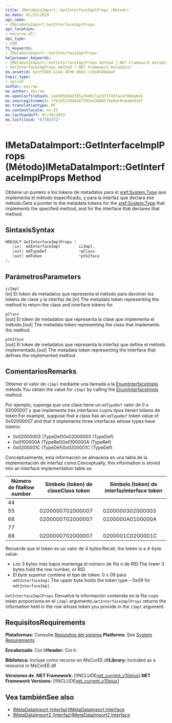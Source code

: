 ```yaml
---
title: IMetaDataImport::GetInterfaceImplProps (Método)
ms.date: 02/25/2019
api_name:
- IMetaDataImport.GetInterfaceImplProps
api_location:
- mscoree.dll
api_type:
- COM
f1_keywords:
- IMetaDataImport::GetInterfaceImplProps
helpviewer_keywords:
- IMetaDataImport::GetInterfaceImplProps method [.NET Framework metadata]
- GetInterfaceImpProps method [.NET Framework metadata]
ms.assetid: be3f5985-b1e4-4036-8602-c16e8508d4af
topic_type:
- apiref
author: mairaw
ms.author: mairaw
ms.openlocfilehash: 2a4305b94d785a764671a2d73f43facefd0da0e6
ms.sourcegitcommit: 7f616512044ab7795e32806578e8dc0c6a0e038f
ms.translationtype: MT
ms.contentlocale: es-ES
ms.lasthandoff: 07/10/2019
ms.locfileid: "67782372"
---
```

# <a name="imetadataimportgetinterfaceimplprops-method"></a><span data-ttu-id="2367a-102">IMetaDataImport::GetInterfaceImplProps (Método)</span><span class="sxs-lookup"><span data-stu-id="2367a-102">IMetaDataImport::GetInterfaceImplProps Method</span></span>
<span data-ttu-id="2367a-103">Obtiene un puntero a los tokens de metadatos para el <xref:System.Type> que implementa el método especificado, y para la interfaz que declara ese método.</span><span class="sxs-lookup"><span data-stu-id="2367a-103">Gets a pointer to the metadata tokens for the <xref:System.Type> that implements the specified method, and for the interface that declares that method.</span></span>
  
## <a name="syntax"></a><span data-ttu-id="2367a-104">Sintaxis</span><span class="sxs-lookup"><span data-stu-id="2367a-104">Syntax</span></span>  
  
```cpp  
HRESULT GetInterfaceImplProps (  
   [in]  mdInterfaceImpl        iiImpl,  
   [out] mdTypeDef              *pClass,  
   [out] mdToken                *ptkIface  
);  
```  
  
## <a name="parameters"></a><span data-ttu-id="2367a-105">Parámetros</span><span class="sxs-lookup"><span data-stu-id="2367a-105">Parameters</span></span>  
 `iiImpl`  
 <span data-ttu-id="2367a-106">[in] El token de metadatos que representa el método para devolver los tokens de clase y la interfaz de.</span><span class="sxs-lookup"><span data-stu-id="2367a-106">[in] The metadata token representing the method to return the class and interface tokens for.</span></span>  
  
 `pClass`  
 <span data-ttu-id="2367a-107">[out] El token de metadatos que representa la clase que implementa el método.</span><span class="sxs-lookup"><span data-stu-id="2367a-107">[out] The metadata token representing the class that implements the method.</span></span>  
  
 `ptkIface`  
 <span data-ttu-id="2367a-108">[out] El token de metadatos que representa la interfaz que define el método implementado.</span><span class="sxs-lookup"><span data-stu-id="2367a-108">[out] The metadata token representing the interface that defines the implemented method.</span></span>  

## <a name="remarks"></a><span data-ttu-id="2367a-109">Comentarios</span><span class="sxs-lookup"><span data-stu-id="2367a-109">Remarks</span></span>

 <span data-ttu-id="2367a-110">Obtener el valor de `iImpl` mediante una llamada a la [EnumInterfaceImpls](imetadataimport-enuminterfaceimpls-method.md) método.</span><span class="sxs-lookup"><span data-stu-id="2367a-110">You obtain the value for `iImpl` by calling the [EnumInterfaceImpls](imetadataimport-enuminterfaceimpls-method.md) method.</span></span>
 
 <span data-ttu-id="2367a-111">Por ejemplo, suponga que una clase tiene un `mdTypeDef` valor de 0 x 02000007 y que implementa tres interfaces cuyos tipos tienen tokens de token:</span><span class="sxs-lookup"><span data-stu-id="2367a-111">For example, suppose that a class has an `mdTypeDef` token value of 0x02000007 and that it implements three interfaces whose types have tokens:</span></span> 

- <span data-ttu-id="2367a-112">0x02000003 (TypeDef)</span><span class="sxs-lookup"><span data-stu-id="2367a-112">0x02000003 (TypeDef)</span></span>
- <span data-ttu-id="2367a-113">0x0100000A (TypeRef)</span><span class="sxs-lookup"><span data-stu-id="2367a-113">0x0100000A (TypeRef)</span></span>
- <span data-ttu-id="2367a-114">0x0200001C (TypeDef)</span><span class="sxs-lookup"><span data-stu-id="2367a-114">0x0200001C (TypeDef)</span></span>

<span data-ttu-id="2367a-115">Conceptualmente, esta información se almacena en una tabla de la implementación de interfaz como:</span><span class="sxs-lookup"><span data-stu-id="2367a-115">Conceptually, this information is stored into an interface implementation table as:</span></span>

| <span data-ttu-id="2367a-116">Número de fila</span><span class="sxs-lookup"><span data-stu-id="2367a-116">Row number</span></span> | <span data-ttu-id="2367a-117">Símbolo (token) de clase</span><span class="sxs-lookup"><span data-stu-id="2367a-117">Class token</span></span> | <span data-ttu-id="2367a-118">Símbolo (token) de interfaz</span><span class="sxs-lookup"><span data-stu-id="2367a-118">Interface token</span></span> |
|------------|-------------|-----------------|
| <span data-ttu-id="2367a-119">4</span><span class="sxs-lookup"><span data-stu-id="2367a-119">4</span></span>          |             |                 |
| <span data-ttu-id="2367a-120">5</span><span class="sxs-lookup"><span data-stu-id="2367a-120">5</span></span>          | <span data-ttu-id="2367a-121">02000007</span><span class="sxs-lookup"><span data-stu-id="2367a-121">02000007</span></span>    | <span data-ttu-id="2367a-122">02000003</span><span class="sxs-lookup"><span data-stu-id="2367a-122">02000003</span></span>        |
| <span data-ttu-id="2367a-123">6</span><span class="sxs-lookup"><span data-stu-id="2367a-123">6</span></span>          | <span data-ttu-id="2367a-124">02000007</span><span class="sxs-lookup"><span data-stu-id="2367a-124">02000007</span></span>    | <span data-ttu-id="2367a-125">0100000A</span><span class="sxs-lookup"><span data-stu-id="2367a-125">0100000A</span></span>        |
| <span data-ttu-id="2367a-126">7</span><span class="sxs-lookup"><span data-stu-id="2367a-126">7</span></span>          |             |                 |
| <span data-ttu-id="2367a-127">8</span><span class="sxs-lookup"><span data-stu-id="2367a-127">8</span></span>          | <span data-ttu-id="2367a-128">02000007</span><span class="sxs-lookup"><span data-stu-id="2367a-128">02000007</span></span>    | <span data-ttu-id="2367a-129">0200001C</span><span class="sxs-lookup"><span data-stu-id="2367a-129">0200001C</span></span>        |

<span data-ttu-id="2367a-130">Recuerde que el token es un valor de 4 bytes:</span><span class="sxs-lookup"><span data-stu-id="2367a-130">Recall, the token is a 4-byte value:</span></span>

- <span data-ttu-id="2367a-131">Los 3 bytes más bajos mantenga el número de fila o de RID.</span><span class="sxs-lookup"><span data-stu-id="2367a-131">The lower 3 bytes hold the row number, or RID.</span></span>
- <span data-ttu-id="2367a-132">El byte superior contiene el tipo de token: 0 x 09 para `mdtInterfaceImpl`.</span><span class="sxs-lookup"><span data-stu-id="2367a-132">The upper byte holds the token type – 0x09 for `mdtInterfaceImpl`.</span></span>

<span data-ttu-id="2367a-133">`GetInterfaceImplProps` Devuelve la información contenida en la fila cuyo token proporciona en el `iImpl` argumento.</span><span class="sxs-lookup"><span data-stu-id="2367a-133">`GetInterfaceImplProps` returns the information held in the row whose token you provide in the `iImpl` argument.</span></span> 
  
## <a name="requirements"></a><span data-ttu-id="2367a-134">Requisitos</span><span class="sxs-lookup"><span data-stu-id="2367a-134">Requirements</span></span>  
 <span data-ttu-id="2367a-135">**Plataformas:** Consulte [Requisitos del sistema](../../../../docs/framework/get-started/system-requirements.md).</span><span class="sxs-lookup"><span data-stu-id="2367a-135">**Platforms:** See [System Requirements](../../../../docs/framework/get-started/system-requirements.md).</span></span>  
  
 <span data-ttu-id="2367a-136">**Encabezado**: Cor.h</span><span class="sxs-lookup"><span data-stu-id="2367a-136">**Header:** Cor.h</span></span>  
  
 <span data-ttu-id="2367a-137">**Biblioteca:** Incluye como recurso en MsCorEE.dll</span><span class="sxs-lookup"><span data-stu-id="2367a-137">**Library:** Included as a resource in MsCorEE.dll</span></span>  
  
 <span data-ttu-id="2367a-138">**Versiones de .NET Framework:** [!INCLUDE[net_current_v10plus](../../../../includes/net-current-v10plus-md.md)]</span><span class="sxs-lookup"><span data-stu-id="2367a-138">**.NET Framework Versions:** [!INCLUDE[net_current_v10plus](../../../../includes/net-current-v10plus-md.md)]</span></span>  
  
## <a name="see-also"></a><span data-ttu-id="2367a-139">Vea también</span><span class="sxs-lookup"><span data-stu-id="2367a-139">See also</span></span>

- [<span data-ttu-id="2367a-140">IMetaDataImport (interfaz)</span><span class="sxs-lookup"><span data-stu-id="2367a-140">IMetaDataImport Interface</span></span>](../../../../docs/framework/unmanaged-api/metadata/imetadataimport-interface.md)
- [<span data-ttu-id="2367a-141">IMetaDataImport2 (interfaz)</span><span class="sxs-lookup"><span data-stu-id="2367a-141">IMetaDataImport2 Interface</span></span>](../../../../docs/framework/unmanaged-api/metadata/imetadataimport2-interface.md)
